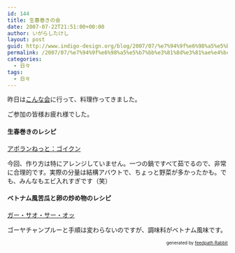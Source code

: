 ```yaml
---
id: 144
title: 生春巻きの会
date: 2007-07-22T21:51:00+00:00
author: いがらしたけし
layout: post
guid: http://www.indigo-design.org/blog/2007/07/%e7%94%9f%e6%98%a5%e5%b7%bb%e3%81%8d%e3%81%ae%e4%bc%9a/
permalink: /2007/07/%e7%94%9f%e6%98%a5%e5%b7%bb%e3%81%8d%e3%81%ae%e4%bc%9a/
categories:
  - 日々
tags:
  - 日々
---
```

昨日は[こんな会](http://mixi.jp/view_event.pl?id=20210479&comm_id=424026)に行って、料理作ってきました。

ご参加の皆様お疲れ様でした。

#### 生春巻きのレシピ

[アポランねっと：ゴイクン](http://www.apolan.jp/recipe/asian/asian08.html)

今回、作り方は特にアレンジしていません。一つの鍋ですべて茹でるので、非常に合理的です。実際の分量は結構アバウトで、ちょっと野菜が多かったかも。でも、みんなもエビ入れすぎです（笑）

#### ベトナム風苦瓜と卵の炒め物のレシピ

[ガー・サオ・サー・オッ](http://home.att.ne.jp/alpha/VN/cooking/recipe/kho-qua-xao.htm)

ゴーヤチャンプルーと手順は変わらないのですが、調味料がベトナム風味です。

<!--feedpath info start-->

<div style="text-align: right;font-size: 10px">
  &nbsp;&nbsp;<span>generated by <a href="http://feedpath.jp" title="feedpath Rabbit" target="_blank">feedpath Rabbit</a></span>
</div>

<!--feedpath info end-->
